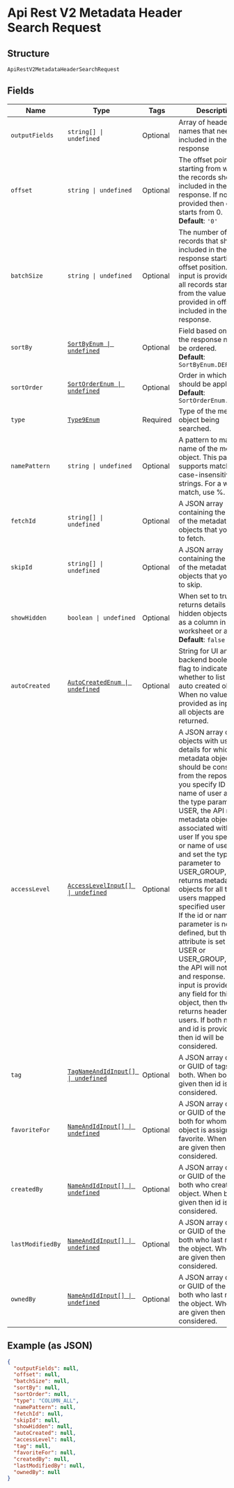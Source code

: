 
# Api Rest V2 Metadata Header Search Request

## Structure

`ApiRestV2MetadataHeaderSearchRequest`

## Fields

| Name | Type | Tags | Description |
|  --- | --- | --- | --- |
| `outputFields` | `string[] \| undefined` | Optional | Array of header field names that need to be included in the header response |
| `offset` | `string \| undefined` | Optional | The offset point, starting from where the records should be included in the response. If no input is provided then offset starts from 0.<br>**Default**: `'0'` |
| `batchSize` | `string \| undefined` | Optional | The number of records that should be included in the response starting from offset position. If no input is provided, then all records starting from the value provided in offset is included in the response. |
| `sortBy` | [`SortByEnum \| undefined`](/doc/models/sort-by-enum.md) | Optional | Field based on which the response needs to be ordered.<br>**Default**: `SortByEnum.DEFAULT` |
| `sortOrder` | [`SortOrderEnum \| undefined`](/doc/models/sort-order-enum.md) | Optional | Order in which sortBy should be applied.<br>**Default**: `SortOrderEnum.DEFAULT` |
| `type` | [`Type9Enum`](/doc/models/type-9-enum.md) | Required | Type of the metadata object being searched. |
| `namePattern` | `string \| undefined` | Optional | A pattern to match the name of the metadata object. This parameter supports matching case-insensitive strings. For a wildcard match, use %. |
| `fetchId` | `string[] \| undefined` | Optional | A JSON array containing the GUIDs of the metadata objects that you want to fetch. |
| `skipId` | `string[] \| undefined` | Optional | A JSON array containing the GUIDs of the metadata objects that you want to skip. |
| `showHidden` | `boolean \| undefined` | Optional | When set to true, returns details of the hidden objects, such as a column in a worksheet or a table.<br>**Default**: `false` |
| `autoCreated` | [`AutoCreatedEnum \| undefined`](/doc/models/auto-created-enum.md) | Optional | String for UI and backend boolean- A flag to indicate whether to list only the auto created objects. When no value is provided as input then all objects are returned. |
| `accessLevel` | [`AccessLevelInput[] \| undefined`](/doc/models/access-level-input.md) | Optional | A JSON array of objects with user details for which the metadata objects should be considered from the repository If you specify ID or name of user and set the type parameter to USER, the API returns metadata objects associated with the user If you specify ID or name of user group and set the type parameter to USER_GROUP, the API returns metadata objects for all the users mapped to the specified user group. If the id or name parameter is not defined, but the type attribute is set to USER or USER_GROUP, then the API will not return and response. If no input is provided for any field for this object, then the API returns headers for all users. If both name and id is provided, then id will be considered. |
| `tag` | [`TagNameAndIdInput[] \| undefined`](/doc/models/tag-name-and-id-input.md) | Optional | A JSON array of name or GUID of tags or both. When both are given then id is considered. |
| `favoriteFor` | [`NameAndIdInput[] \| undefined`](/doc/models/name-and-id-input.md) | Optional | A JSON array of name or GUID of the user or both for whom the object is assigned as favorite. When both are given then id is considered. |
| `createdBy` | [`NameAndIdInput[] \| undefined`](/doc/models/name-and-id-input.md) | Optional | A JSON array of name or GUID of the user or both who created the object. When both are given then id is considered. |
| `lastModifiedBy` | [`NameAndIdInput[] \| undefined`](/doc/models/name-and-id-input.md) | Optional | A JSON array of name or GUID of the user or both who last modified the object. When both are given then id is considered. |
| `ownedBy` | [`NameAndIdInput[] \| undefined`](/doc/models/name-and-id-input.md) | Optional | A JSON array of name or GUID of the user or both who last modified the object. When both are given then id is considered. |

## Example (as JSON)

```json
{
  "outputFields": null,
  "offset": null,
  "batchSize": null,
  "sortBy": null,
  "sortOrder": null,
  "type": "COLUMN_ALL",
  "namePattern": null,
  "fetchId": null,
  "skipId": null,
  "showHidden": null,
  "autoCreated": null,
  "accessLevel": null,
  "tag": null,
  "favoriteFor": null,
  "createdBy": null,
  "lastModifiedBy": null,
  "ownedBy": null
}
```

